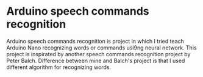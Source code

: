 # Arduino speech commands recognition
Arduino speech commands recognition is project in which I tried teach Arduino Nano recognizing words or commands usi9ng neural network. This project is inspirated by another speech commands recognition project by Peter Balch.
Difference between mine and Balch's project is that I used different algorithm for recognizing words.
